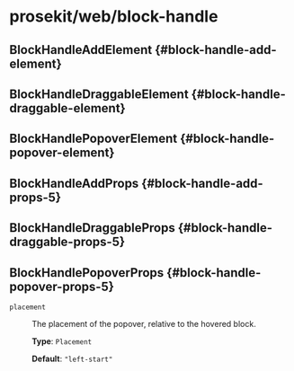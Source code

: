 # prosekit/web/block-handle

## BlockHandleAddElement {#block-handle-add-element}

<!-- Declaration kind 4194304 is not implemented (name: BlockHandleAddElement) -->

## BlockHandleDraggableElement {#block-handle-draggable-element}

<!-- Declaration kind 4194304 is not implemented (name: BlockHandleDraggableElement) -->

## BlockHandlePopoverElement {#block-handle-popover-element}

<!-- Declaration kind 4194304 is not implemented (name: BlockHandlePopoverElement) -->

## BlockHandleAddProps {#block-handle-add-props-5}

## BlockHandleDraggableProps {#block-handle-draggable-props-5}

## BlockHandlePopoverProps {#block-handle-popover-props-5}

<dl>

<dt>

`placement`

</dt>

<dd>

The placement of the popover, relative to the hovered block.

**Type**: `Placement`

**Default**: `"left-start"`

</dd>

</dl>
